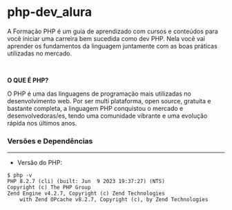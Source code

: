 # php-dev_alura
A Formação PHP é um guia de aprendizado com cursos e conteúdos para você iniciar uma carreira bem sucedida como dev PHP. Nela você vai aprender os fundamentos da linguagem juntamente com as boas práticas utilizadas no mercado.

</br>

**O QUE É PHP?**

O PHP é uma das linguagens de programação mais utilizadas no desenvolvimento web. Por ser multi plataforma, open source, gratuita e bastante completa, a linguagem PHP conquistou o mercado e desenvolvedoras/es, tendo uma comunidade vibrante e uma evolução rápida nos últimos anos.

### Versões e Dependências
---

* Versão do PHP:
```
$ php -v
PHP 8.2.7 (cli) (built: Jun  9 2023 19:37:27) (NTS)
Copyright (c) The PHP Group
Zend Engine v4.2.7, Copyright (c) Zend Technologies
    with Zend OPcache v8.2.7, Copyright (c), by Zend Technologies
```